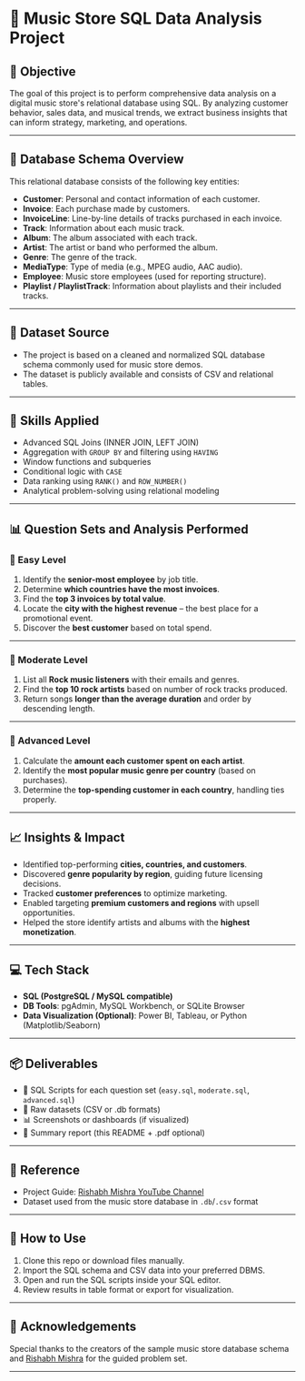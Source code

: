 # 🎵 Music Store SQL Data Analysis Project

## 📌 Objective
The goal of this project is to perform comprehensive data analysis on a digital music store's relational database using SQL. By analyzing customer behavior, sales data, and musical trends, we extract business insights that can inform strategy, marketing, and operations.

---

## 🧱 Database Schema Overview

This relational database consists of the following key entities:

- **Customer**: Personal and contact information of each customer.
- **Invoice**: Each purchase made by customers.
- **InvoiceLine**: Line-by-line details of tracks purchased in each invoice.
- **Track**: Information about each music track.
- **Album**: The album associated with each track.
- **Artist**: The artist or band who performed the album.
- **Genre**: The genre of the track.
- **MediaType**: Type of media (e.g., MPEG audio, AAC audio).
- **Employee**: Music store employees (used for reporting structure).
- **Playlist / PlaylistTrack**: Information about playlists and their included tracks.

---

## 📂 Dataset Source

- The project is based on a cleaned and normalized SQL database schema commonly used for music store demos.
- The dataset is publicly available and consists of CSV and relational tables.

---

## 🧠 Skills Applied

- Advanced SQL Joins (INNER JOIN, LEFT JOIN)
- Aggregation with `GROUP BY` and filtering using `HAVING`
- Window functions and subqueries
- Conditional logic with `CASE`
- Data ranking using `RANK()` and `ROW_NUMBER()`
- Analytical problem-solving using relational modeling

---

## 📊 Question Sets and Analysis Performed

### 🔹 Easy Level

1. Identify the **senior-most employee** by job title.
2. Determine **which countries have the most invoices**.
3. Find the **top 3 invoices by total value**.
4. Locate the **city with the highest revenue** – the best place for a promotional event.
5. Discover the **best customer** based on total spend.

---

### 🔸 Moderate Level

1. List all **Rock music listeners** with their emails and genres.
2. Find the **top 10 rock artists** based on number of rock tracks produced.
3. Return songs **longer than the average duration** and order by descending length.

---

### 🔺 Advanced Level

1. Calculate the **amount each customer spent on each artist**.
2. Identify the **most popular music genre per country** (based on purchases).
3. Determine the **top-spending customer in each country**, handling ties properly.

---

## 📈 Insights & Impact

- Identified top-performing **cities, countries, and customers**.
- Discovered **genre popularity by region**, guiding future licensing decisions.
- Tracked **customer preferences** to optimize marketing.
- Enabled targeting **premium customers and regions** with upsell opportunities.
- Helped the store identify artists and albums with the **highest monetization**.

---

## 💻 Tech Stack

- **SQL (PostgreSQL / MySQL compatible)**
- **DB Tools**: pgAdmin, MySQL Workbench, or SQLite Browser
- **Data Visualization (Optional)**: Power BI, Tableau, or Python (Matplotlib/Seaborn)

---

## 📦 Deliverables

- 📘 SQL Scripts for each question set (`easy.sql`, `moderate.sql`, `advanced.sql`)
- 📂 Raw datasets (CSV or .db formats)
- 📊 Screenshots or dashboards (if visualized)
- 📝 Summary report (this README + .pdf optional)

---

## 🔗 Reference

- Project Guide: [Rishabh Mishra YouTube Channel](https://www.youtube.com/@RishabhMishraOfficial)
- Dataset used from the music store database in `.db`/`.csv` format

---

## 🚀 How to Use

1. Clone this repo or download files manually.
2. Import the SQL schema and CSV data into your preferred DBMS.
3. Open and run the SQL scripts inside your SQL editor.
4. Review results in table format or export for visualization.

---

## 🙌 Acknowledgements

Special thanks to the creators of the sample music store database schema and [Rishabh Mishra](https://www.youtube.com/@RishabhMishraOfficial) for the guided problem set.

---
